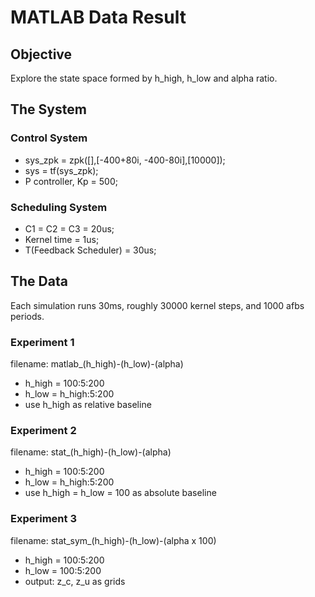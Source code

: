 # MATLAB Data Result

## Objective
Explore the state space formed by h_high, h_low and alpha ratio.


## The System
### Control System
- sys_zpk = zpk([],[-400+80i, -400-80i],[10000]);
- sys = tf(sys_zpk);
- P controller, Kp = 500;

### Scheduling System
- C1 = C2 = C3 = 20us;
- Kernel time = 1us;
- T(Feedback Scheduler) = 30us;


## The Data
Each simulation runs 30ms, roughly 30000 kernel steps, and 1000 afbs periods.


### Experiment 1
filename: matlab_(h_high)-(h_low)-(alpha)
- h_high = 100:5:200
- h_low = h_high:5:200
- use h_high as relative baseline


### Experiment 2
filename: stat_(h_high)-(h_low)-(alpha)
- h_high = 100:5:200
- h_low = h_high:5:200
- use h_high = h_low = 100 as absolute baseline


### Experiment 3
filename: stat_sym_(h_high)-(h_low)-(alpha x 100)
- h_high = 100:5:200
- h_low = 100:5:200
- output: z_c, z_u as grids
